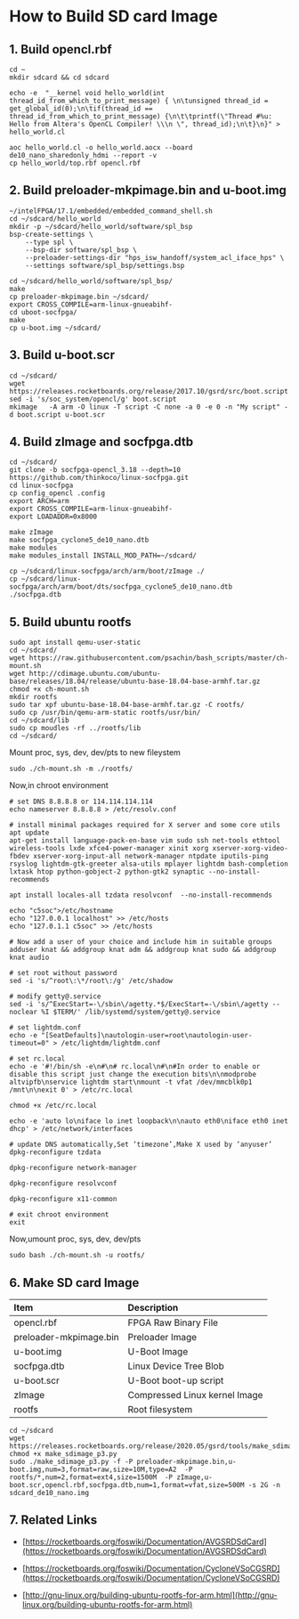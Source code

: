 # How to Build SD card Image

## 1. Build opencl.rbf
```
cd ~ 
mkdir sdcard && cd sdcard

echo -e  "__kernel void hello_world(int thread_id_from_which_to_print_message) { \n\tunsigned thread_id = get_global_id(0);\n\tif(thread_id == thread_id_from_which_to_print_message) {\n\t\tprintf(\"Thread #%u: Hello from Altera's OpenCL Compiler! \\\n \", thread_id);\n\t}\n}" > hello_world.cl

aoc hello_world.cl -o hello_world.aocx --board de10_nano_sharedonly_hdmi --report -v
cp hello_world/top.rbf opencl.rbf
```
## 2. Build preloader-mkpimage.bin and u-boot.img
```
~/intelFPGA/17.1/embedded/embedded_command_shell.sh
cd ~/sdcard/hello_world
mkdir -p ~/sdcard/hello_world/software/spl_bsp
bsp-create-settings \
	--type spl \
	--bsp-dir software/spl_bsp \
	--preloader-settings-dir "hps_isw_handoff/system_acl_iface_hps" \
	--settings software/spl_bsp/settings.bsp

cd ~/sdcard/hello_world/software/spl_bsp/
make
cp preloader-mkpimage.bin ~/sdcard/
export CROSS_COMPILE=arm-linux-gnueabihf-
cd uboot-socfpga/
make
cp u-boot.img ~/sdcard/
```
## 3. Build u-boot.scr

```
cd ~/sdcard/
wget https://releases.rocketboards.org/release/2017.10/gsrd/src/boot.script
sed -i 's/soc_system/opencl/g' boot.script
mkimage   -A arm -O linux -T script -C none -a 0 -e 0 -n "My script" -d boot.script u-boot.scr
```
## 4. Build zImage and socfpga.dtb
```
cd ~/sdcard/
git clone -b socfpga-opencl_3.18 --depth=10 https://github.com/thinkoco/linux-socfpga.git
cd linux-socfpga
cp config_opencl .config
export ARCH=arm
export CROSS_COMPILE=arm-linux-gnueabihf-
export LOADADDR=0x8000

make zImage
make socfpga_cyclone5_de10_nano.dtb
make modules
make modules_install INSTALL_MOD_PATH=~/sdcard/

cp ~/sdcard/linux-socfpga/arch/arm/boot/zImage ./
cp ~/sdcard/linux-socfpga/arch/arm/boot/dts/socfpga_cyclone5_de10_nano.dtb  ./socfpga.dtb
```

## 5. Build ubuntu rootfs
```
sudo apt install qemu-user-static
cd ~/sdcard/
wget https://raw.githubusercontent.com/psachin/bash_scripts/master/ch-mount.sh
wget http://cdimage.ubuntu.com/ubuntu-base/releases/18.04/release/ubuntu-base-18.04-base-armhf.tar.gz
chmod +x ch-mount.sh
mkdir rootfs
sudo tar xpf ubuntu-base-18.04-base-armhf.tar.gz -C rootfs/
sudo cp /usr/bin/qemu-arm-static rootfs/usr/bin/
cd ~/sdcard/lib
sudo cp moudles -rf ../rootfs/lib
cd ~/sdcard/
```
Mount proc, sys, dev, dev/pts to new fileystem
```
sudo ./ch-mount.sh -m ./rootfs/
```
Now,in chroot environment

```
# set DNS 8.8.8.8 or 114.114.114.114
echo nameserver 8.8.8.8 > /etc/resolv.conf

# install minimal packages required for X server and some core utils
apt update
apt-get install language-pack-en-base vim sudo ssh net-tools ethtool wireless-tools lxde xfce4-power-manager xinit xorg xserver-xorg-video-fbdev xserver-xorg-input-all network-manager ntpdate iputils-ping rsyslog lightdm-gtk-greeter alsa-utils mplayer lightdm bash-completion lxtask htop python-gobject-2 python-gtk2 synaptic --no-install-recommends

apt install locales-all tzdata resolvconf  --no-install-recommends

echo "c5soc">/etc/hostname
echo "127.0.0.1 localhost" >> /etc/hosts
echo "127.0.1.1 c5soc" >> /etc/hosts

# Now add a user of your choice and include him in suitable groups
adduser knat && addgroup knat adm && addgroup knat sudo && addgroup knat audio

# set root without password
sed -i 's/^root\:\*/root\:/g' /etc/shadow 

# modify getty@.service
sed -i 's/^ExecStart=-\/sbin\/agetty.*$/ExecStart=-\/sbin\/agetty --noclear %I $TERM/' /lib/systemd/system/getty@.service

# set lightdm.conf
echo -e "[SeatDefaults]\nautologin-user=root\nautologin-user-timeout=0" > /etc/lightdm/lightdm.conf

# set rc.local 
echo -e '#!/bin/sh -e\n#\n# rc.local\n#\n#In order to enable or disable this script just change the execution bits\n\nmodprobe altvipfb\nservice lightdm start\nmount -t vfat /dev/mmcblk0p1 /mnt\n\nexit 0' > /etc/rc.local

chmod +x /etc/rc.local

echo -e 'auto lo\niface lo inet loopback\n\nauto eth0\niface eth0 inet dhcp' > /etc/network/interfaces

# update DNS automatically,Set ‘timezone’,Make X used by ‘anyuser’
dpkg-reconfigure tzdata

dpkg-reconfigure network-manager

dpkg-reconfigure resolvconf

dpkg-reconfigure x11-common

# exit chroot environment
exit
```
Now,umount proc, sys, dev, dev/pts 
```
sudo bash ./ch-mount.sh -u rootfs/
```

## 6. Make SD card Image

|Item 			| Description			|
| :---------------------| :-----------------------------|
|opencl.rbf		| FPGA Raw Binary File		|
|preloader-mkpimage.bin | Preloader Image               |
|u-boot.img  		| U-Boot Image 			|
|socfpga.dtb 		| Linux Device Tree Blob 	|
|u-boot.scr  		| U-Boot boot-up script		|
|zImage      		| Compressed Linux kernel Image	|
|rootfs 		| Root filesystem 		|

```
cd ~/sdcard
wget https://releases.rocketboards.org/release/2020.05/gsrd/tools/make_sdimage_p3.py
chmod +x make_sdimage_p3.py
sudo ./make_sdimage_p3.py -f -P preloader-mkpimage.bin,u-boot.img,num=3,format=raw,size=10M,type=A2  -P rootfs/*,num=2,format=ext4,size=1500M  -P zImage,u-boot.scr,opencl.rbf,socfpga.dtb,num=1,format=vfat,size=500M -s 2G -n sdcard_de10_nano.img
```

## 7. Related Links

- [https://rocketboards.org/foswiki/Documentation/AVGSRDSdCard](https://rocketboards.org/foswiki/Documentation/AVGSRDSdCard)
  
- [https://rocketboards.org/foswiki/Documentation/CycloneVSoCGSRD](https://rocketboards.org/foswiki/Documentation/CycloneVSoCGSRD)

- [http://gnu-linux.org/building-ubuntu-rootfs-for-arm.html](http://gnu-linux.org/building-ubuntu-rootfs-for-arm.html)

